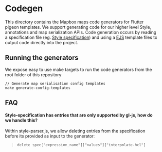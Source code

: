 # Codegen

This directory contains the Mapbox maps code generators for Flutter pigeon templates. We support generating code for our higher level Style, annotations and map serialization APIs.
Code generation occurs by reading a specification file (eg. [Style specification](https://github.com/mapbox/mapbox-gl-js/blob/main/src/style-spec/reference/v8.json)) and using a [EJS](https://ejs.co/) template files to output code directly into the project.

## Running the generators

We expose easy to use make targets to run the code generators from the root folder of this repository

```
// Generate map serialisation config templates
make generate-config-templates
```

## FAQ

#### Style-specification has entries that are only supported by gl-js, how do we handle this?

Within style-parser.js, we allow deleting entries from the specification before its provided as input to the generator:
> `delete spec["expression_name"]["values"]["interpolate-hcl"]`
